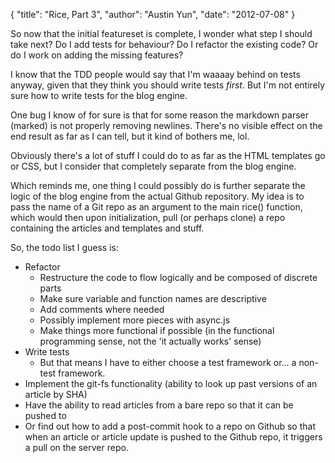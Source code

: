 {
    "title": "Rice, Part 3",
    "author": "Austin Yun",
    "date": "2012-07-08"
}

So now that the initial featureset is complete, I wonder what step I should take next?
Do I add tests for behaviour?
Do I refactor the existing code?
Or do I work on adding the missing features?

I know that the TDD people would say that I'm waaaay behind on tests anyway, given that they think you should write tests _first_.
But I'm not entirely sure how to write tests for the blog engine.

One bug I know of for sure is that for some reason the markdown parser (marked) is not properly removing newlines.
There's no visible effect on the end result as far as I can tell, but it kind of bothers me, lol.

Obviously there's a lot of stuff I could do to as far as the HTML templates go or CSS, but I consider that completely separate from the blog engine.

Which reminds me, one thing I could possibly do is further separate the logic of the blog engine from the actual Github repository.
My idea is to pass the name of a Git repo as an argument to the main rice() function, which would then upon initialization, pull (or perhaps clone) a repo containing the articles and templates and stuff.

So, the todo list I guess is:

* Refactor
    * Restructure the code to flow logically and be composed of discrete parts
    * Make sure variable and function names are descriptive
    * Add comments where needed
    * Possibly implement more pieces with async.js
    * Make things more functional if possible (in the functional programming sense, not the 'it actually works' sense)
* Write tests
    * But that means I have to either choose a test framework or... a non-test framework.
* Implement the git-fs functionality (ability to look up past versions of an article by SHA)
* Have the ability to read articles from a bare repo so that it can be pushed to
* Or find out how to add a post-commit hook to a repo on Github so that when an article or article update is pushed to the Github repo, it triggers a pull on the server repo.
